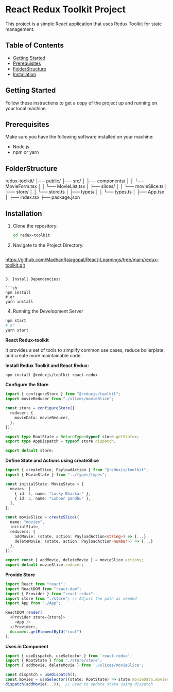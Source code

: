 # React Redux Toolkit Project

This project is a simple React application that uses Redux Toolkit for state management.

## Table of Contents

- [Getting Started](#getting-started)
- [Prerequisites](#prerequisites)
- [FolderStructure](#FolderStructure)
- [Installation](#installation)

## Getting Started

Follow these instructions to get a copy of the project up and running on your local machine.

## Prerequisites

Make sure you have the following software installed on your machine:

- Node.js
- npm or yarn

## FolderStructure

redux-toolkit/
├── public/
├── src/
│ ├── components/
│ │ └── MovieForm.tsx
│ │ └── MovieList.tsx
│ ├── slices/
│ │ └── movieSlice.ts
│ ├── store/
│ │ └── store.ts
│ ├── types/
│ │ └── types.ts
│ ├── App.tsx
│ ├── index.tsx
├── package.json

## Installation

1. Clone the repository:

   ```sh
   cd redux-toolkit
   ```

2. Navigate to the Project Directory:

   ```sh
https://github.com/MadhanRajagopal/React-Learnings/tree/main/redux-toolkit.git
   ```

3. Install Dependencies:

```sh
npm install
# or
yarn install
```

4. Running the Development Server

```sh
npm start
# or
yarn start
```

**React Redux-toolkit**

It provides a set of tools to simplify common use cases, reduce boilerplate, and create more maintainable code

**Install Redux Toolkit and React Redux:**

```sh
npm install @reduxjs/toolkit react-redux
```

**Configure the Store**

```typescript
import { configureStore } from "@reduxjs/toolkit";
import movieReducer from "./slices/movieSlice";

const store = configureStore({
  reducer: {
    movieData: movieReducer,
  },
});

export type RootState = ReturnType<typeof store.getState>;
export type AppDispatch = typeof store.dispatch;

export default store;
```

**Define State and Actions using createSlice**

```typescript
import { createSlice, PayloadAction } from "@reduxjs/toolkit";
import { MovieState } from "../types/types";

const initialState: MovieState = {
  movies: [
    { id: 1, name: "Lucky Bhaskar" },
    { id: 2, name: "Lubber pandhu" },
  ],
};

const movieSlice = createSlice({
  name: "movies",
  initialState,
  reducers: {
    addMovie: (state, action: PayloadAction<string>) => {...},
    deleteMovie: (state, action: PayloadAction<number>) => {...}
  },
});

export const { addMovie, deleteMovie } = movieSlice.actions;
export default movieSlice.reducer;
```

**Provide Store**

```typescript
import React from "react";
import ReactDOM from "react-dom";
import { Provider } from "react-redux";
import store from "./store"; // Adjust the path as needed
import App from "./App";

ReactDOM.render(
  <Provider store={store}>
    <App />
  </Provider>,
  document.getElementById("root")
);
```

**Uses in Component**

```typescript
import { useDispatch, useSelector } from 'react-redux';
import { RootState } from './store/store';
import { addMovie, deleteMovie } from './slices/movieSlice';

const dispatch = useDispatch();
const movies = useSelector((state: RootState) => state.movieData.movies);  // used to retrieve state value
dispatch(addMovie(...));  // used to update state using dispatch
```
